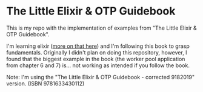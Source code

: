 # The Little Elixir & OTP Guidebook

This is my repo with the implementation of examples from "The Little Elixir & OTP Guidebook".

I'm learning elixir ([more on that here](http://willcodeforskipass.com/blog/im-gonna-learn-elixir-again/)) and I'm following this book to grasp fundamentals.
Originally I didn't plan on doing this repository, however, I found that the biggest example in the book (the worker pool application from chapter 6 and 7) is... not working as intended if you follow the book.

Note: I'm using the "The Little Elixir & OTP Guidebook - corrected 9182019" version. (ISBN 9781633430112)

